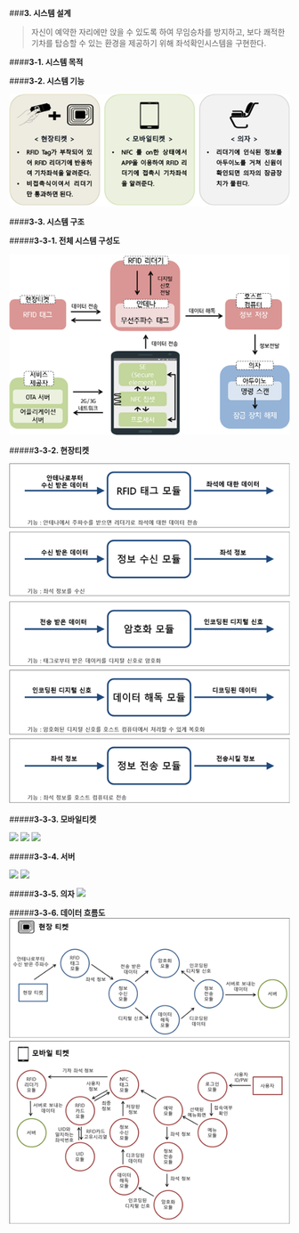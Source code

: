 ###**3. 시스템 설계**


>  자신이 예약한 자리에만 앉을 수 있도록 하여 무임승차를 방지하고, 보다 쾌적한 기차를 탑승할 수 있는 환경을 제공하기 위해 좌석확인시스템을 구현한다.

####**3-1. 시스템 목적**

####**3-2. 시스템 기능**

![](https://raw.githubusercontent.com/losnah/planets/master/KakaoTalk_20160618_215639823.bmp)


####**3-3. 시스템 구조**

#####**3-3-1. 전체 시스템 구성도**

![](https://raw.githubusercontent.com/losnah/planets/master/KakaoTalk_20160618_215632902.bmp)

#####**3-3-2. 현장티켓**

![](https://raw.githubusercontent.com/losnah/planets/master/KakaoTalk_20160618_215633375.bmp)

#####**3-3-3. 모바일티켓**

![](C:\Users\HANSOL\Desktop\컴시설\4.bmp)
![](C:\Users\HANSOL\Desktop\컴시설\5.bmp)
![](C:\Users\HANSOL\Desktop\컴시설\6.bmp)

#####**3-3-4. 서버**

![](C:\Users\HANSOL\Desktop\컴시설\7.bmp)
![](C:\Users\HANSOL\Desktop\컴시설\8.bmp)

#####**3-3-5. 의자**
![](C:\Users\HANSOL\Desktop\컴시설\9.bmp)

#####**3-3-6. 데이터 흐름도**
![](https://raw.githubusercontent.com/losnah/planets/master/KakaoTalk_20160618_215636971.bmp)
![](https://raw.githubusercontent.com/losnah/planets/master/KakaoTalk_20160618_215637381.bmp)


